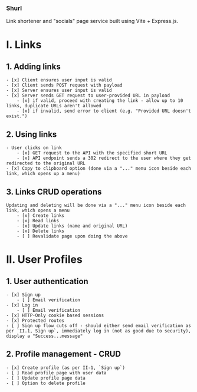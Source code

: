 ### Shurl

Link shortener and "socials" page service built using Vite + Express.js.

# I. Links

## 1. Adding links

    - [x] Client ensures user input is valid
    - [x] Client sends POST request with payload
    - [x] Server ensures user input is valid
    - [x] Server sends GET request to user-provided URL in payload
        - [x] if valid, proceed with creating the link - allow up to 10 links, duplicate URLs aren't allowed
        - [x] if invalid, send error to client (e.g. "Provided URL doesn't exist.")

## 2. Using links

    - User clicks on link
        - [x] GET request to the API with the specified short URL
        - [x] API endpoint sends a 302 redirect to the user where they get redirected to the original URL
    - [x] Copy to clipboard option (done via a "..." menu icon beside each link, which opens up a menu)

## 3. Links CRUD operations

    Updating and deleting will be done via a "..." menu icon beside each link, which opens a menu
        - [x] Create links
        - [x] Read links
        - [x] Update links (name and original URL)
        - [x] Delete links
        - [ ] Revalidate page upon doing the above

# II. User Profiles

## 1. User authentication

    - [x] Sign up
        - [ ] Email verification
    - [x] Log in
        - [ ] Email verification
    - [x] HTTP-Only cookie based sessions
    - [x] Protected routes
    - [ ] Sign up flow cuts off - should either send email verification as per `II.1, Sign up`, immediately log in (not as good due to security), display a "Success...message"

## 2. Profile management - CRUD

    - [x] Create profile (as per II-1, `Sign up`)
    - [ ] Read profile page with user data
    - [ ] Update profile page data
    - [ ] Option to delete profile
